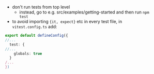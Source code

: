 - don't run tests from top level
  - instead, go to e.g. src/examples/getting-started and then run `npm test`
- to avoid importing `{it, expect}` etc in every test file, in `vitest.config.ts` add:

```typescript
export default defineConfig({
//...
  test: {
//...
    globals: true
  }
/...
})
```
